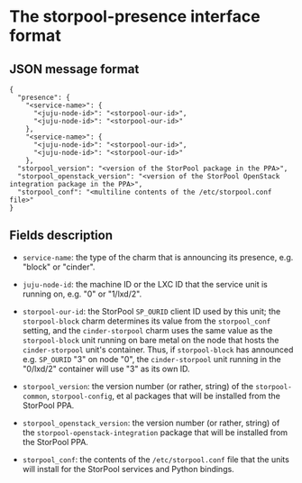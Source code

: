 The storpool-presence interface format
======================================

JSON message format
-------------------

    {
      "presence": {
        "<service-name>": {
          "<juju-node-id>": "<storpool-our-id>",
          "<juju-node-id>": "<storpool-our-id>"
        },
        "<service-name>": {
          "<juju-node-id>": "<storpool-our-id>",
          "<juju-node-id>": "<storpool-our-id>"
        },
      "storpool_version": "<version of the StorPool package in the PPA>",
      "storpool_openstack_version": "<version of the StorPool OpenStack integration package in the PPA>",
      "storpool_conf": "<multiline contents of the /etc/storpool.conf file>"
    }

Fields description
------------------

- `service-name`: the type of the charm that is announcing its presence,
   e.g. "block" or "cinder".

- `juju-node-id`: the machine ID or the LXC ID that the service unit is
   running on, e.g. "0" or "1/lxd/2".

- `storpool-our-id`: the StorPool `SP_OURID` client ID used by this unit;
   the `storpool-block` charm determines its value from the `storpool_conf`
   setting, and the `cinder-storpool` charm uses the same value as
   the `storpool-block` unit running on bare metal on the node that hosts
   the `cinder-storpool` unit's container.  Thus, if `storpool-block` has
   announced e.g. `SP_OURID` "3" on node "0", the `cinder-storpool` unit
   running in the "0/lxd/2" container will use "3" as its own ID.

- `storpool_version`: the version number (or rather, string) of
   the `storpool-common`, `storpool-config`, et al packages that will be
   installed from the StorPool PPA.

- `storpool_openstack_version`: the version number (or rather, string) of
   the `storpool-openstack-integration` package that will be installed from
   the StorPool PPA.

- `storpool_conf`: the contents of the `/etc/storpool.conf` file that
   the units will install for the StorPool services and Python bindings.
